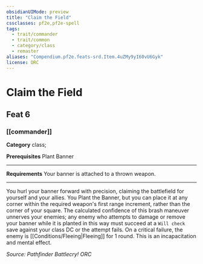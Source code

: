 ```yaml
---
obsidianUIMode: preview
title: "Claim the Field"
cssclasses: pf2e,pf2e-spell
tags:
  - trait/commander
  - trait/common
  - category/class
  - remaster
aliases: "Compendium.pf2e.feats-srd.Item.4uZMy9yI60vU6Gyk"
license: ORC
---
```

# Claim the Field
## Feat 6
### [[commander]]

**Category** class; 



**Prerequisites** Plant Banner
* * *
**Requirements** Your banner is attached to a thrown weapon.

* * *

You hurl your banner forward with precision, claiming the battlefield for yourself and your allies. You Plant the Banner, but you can place it at any corner within the required weapon's first range increment, rather than the corner of your square. The calculated confidence of this brash maneuver unnerves your enemies; any enemy who attempts to damage or remove your banner while it is planted in this way must succeed at a `Will check` save against your class DC or the attempt fails. On a critical failure, the enemy is [[Conditions/Fleeing|Fleeing]] for 1 round. This is an incapacitation and mental effect.

*Source: Pathfinder Battlecry!*
*ORC*